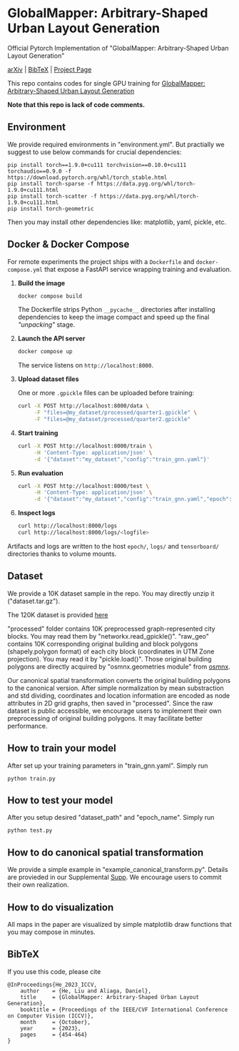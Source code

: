 # GlobalMapper: Arbitrary-Shaped Urban Layout Generation
Official Pytorch Implementation of "GlobalMapper: Arbitrary-Shaped Urban Layout Generation"

[arXiv](https://arxiv.org/abs/2307.09693) | [BibTeX](#bibtex) | [Project Page](https://arking1995.github.io/GlobalMapper/)

This repo contains codes for single GPU training for 
[GlobalMapper: Arbitrary-Shaped Urban Layout Generation](https://arxiv.org/pdf/2307.09693.pdf)

**Note that this repo is lack of code comments.**


## Environment
We provide required environments in "environment.yml". But practially we suggest to use below commands for crucial dependencies:
```
pip install torch==1.9.0+cu111 torchvision==0.10.0+cu111 torchaudio==0.9.0 -f https://download.pytorch.org/whl/torch_stable.html
pip install torch-sparse -f https://data.pyg.org/whl/torch-1.9.0+cu111.html
pip install torch-scatter -f https://data.pyg.org/whl/torch-1.9.0+cu111.html
pip install torch-geometric
```
Then you may install other dependencies like: matplotlib, yaml, pickle, etc.

## Docker & Docker Compose

For remote experiments the project ships with a `Dockerfile` and
`docker-compose.yml` that expose a FastAPI service wrapping training and
evaluation.

1. **Build the image**

   ```bash
   docker compose build
   ```

   The Dockerfile strips Python `__pycache__` directories after installing
   dependencies to keep the image compact and speed up the final
   *"unpacking"* stage.

2. **Launch the API server**

   ```bash
   docker compose up
   ```

   The service listens on `http://localhost:8000`.

3. **Upload dataset files**

   One or more `.gpickle` files can be uploaded before training:

   ```bash
   curl -X POST http://localhost:8000/data \
        -F "files=@my_dataset/processed/quarter1.gpickle" \
        -F "files=@my_dataset/processed/quarter2.gpickle"
   ```

4. **Start training**

   ```bash
   curl -X POST http://localhost:8000/train \
        -H 'Content-Type: application/json' \
        -d '{"dataset":"my_dataset","config":"train_gnn.yaml"}'
   ```

5. **Run evaluation**

   ```bash
   curl -X POST http://localhost:8000/test \
        -H 'Content-Type: application/json' \
        -d '{"dataset":"my_dataset","config":"train_gnn.yaml","epoch":"<epoch_dir>"}'
   ```

6. **Inspect logs**

   ```bash
   curl http://localhost:8000/logs
   curl http://localhost:8000/logs/<logfile>
   ```

Artifacts and logs are written to the host `epoch/`, `logs/` and
`tensorboard/` directories thanks to volume mounts.

## Dataset
We provide a 10K dataset sample in the repo. You may directly unzip it ("dataset.tar.gz").

The 120K dataset is provided [here](https://purdue0-my.sharepoint.com/:u:/g/personal/he425_purdue_edu/ET2gehuc9BhBhJd_4kIrhbYB0xJNuMDZE6mqVTZd9yDQ3Q?e=AwWMKy)

"processed" folder contains 10K preprocessed graph-represented city blocks. You may read them by "networkx.read_gpickle()". "raw_geo" contains 10K corresponding original building and block polygons (shapely.polygon format) of each city block (coordinates in UTM Zone projection). You may read it by "pickle.load()". Those original building polygons are directly acquired by "osmnx.geometries module" from [osmnx](https://osmnx.readthedocs.io/en/stable/user-reference.html).

Our canonical spatial transformation converts the original building polygons to the canonical version. After simple normalization by mean substraction and std dividing, coordinates and location information are encoded as node attributes in 2D grid graphs, then saved in "processed". Since the raw dataset is public accessible, we encourage users to implement their own preprocessing of original building polygons. It may facilitate better performance.


## How to train your model
After set up your training parameters in "train_gnn.yaml". Simply run
```
python train.py
```


## How to test your model
After you setup desired "dataset_path" and "epoch_name". Simply run
```
python test.py
```

## How to do canonical spatial transformation
We provide a simple example in "example_canonical_transform.py". Details are provieded in our Supplemental [Supp](https://openaccess.thecvf.com/content/ICCV2023/supplemental/He_GlobalMapper_Arbitrary-Shaped_Urban_ICCV_2023_supplemental.pdf). We encourage users to commit their own realization.


## How to do visualization
All maps in the paper are visualized by simple matplotlib draw functions that you may compose in minutes.


## BibTeX

If you use this code, please cite
```text
@InProceedings{He_2023_ICCV,
    author    = {He, Liu and Aliaga, Daniel},
    title     = {GlobalMapper: Arbitrary-Shaped Urban Layout Generation},
    booktitle = {Proceedings of the IEEE/CVF International Conference on Computer Vision (ICCV)},
    month     = {October},
    year      = {2023},
    pages     = {454-464}
}
```

